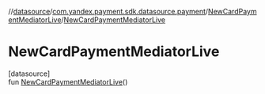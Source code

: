 //[datasource](../../../index.md)/[com.yandex.payment.sdk.datasource.payment](../index.md)/[NewCardPaymentMediatorLive](index.md)/[NewCardPaymentMediatorLive](-new-card-payment-mediator-live.md)

# NewCardPaymentMediatorLive

[datasource]\
fun [NewCardPaymentMediatorLive](-new-card-payment-mediator-live.md)()
